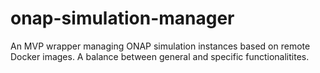 # onap-simulation-manager
An MVP wrapper managing ONAP simulation instances based on remote Docker images. A balance between general and specific functionalitites.
